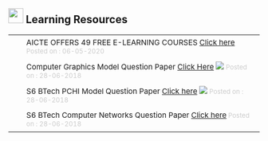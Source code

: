<h2><img height="30" src="images/learning_r.png" style="border:0px; box-shadow:none;" width="30"/> Learning Resources</h2>
<table border="0" cellpadding="8" style="border-collapse:collapse;" width="98%"><tr><td align="right" height="15" style="font-size:85%;padding-top:5px;padding-bottom:8px;" valign="top" width="15"> <img height="12" src="images/tick.png" style="border:0px; box-shadow:none;" width="12"/> </td><td style="font-size:15px; padding-top:5px;padding-bottom:8px;" valign="top">AICTE OFFERS 49 FREE E-LEARNING COURSES <a class="cc" href="/learningR/AICTE1588746702.pdf" target="_blank">Click here </a><font color="#CCC" size="2"> Posted on : 06-05-2020</font></td></tr><tr><td align="right" height="15" style="font-size:85%;padding-top:5px;padding-bottom:8px;" valign="top" width="15"> <img height="12" src="images/tick.png" style="border:0px; box-shadow:none;" width="12"/> </td><td style="font-size:15px; padding-top:5px;padding-bottom:8px;" valign="top">Computer Graphics Model Question Paper <a class="cc" href="/learningR/btech_cse_it_computer_graphics_201614604404791530170197.pdf" target="_blank">Click Here</a> <img src="images/new.gif" style="border:0px; box-shadow:none;"/> <font color="#CCC" size="2"> Posted on : 28-06-2018</font></td></tr><tr><td align="right" height="15" style="font-size:85%;padding-top:5px;padding-bottom:8px;" valign="top" width="15"> <img height="12" src="images/tick.png" style="border:0px; box-shadow:none;" width="12"/> </td><td style="font-size:15px; padding-top:5px;padding-bottom:8px;" valign="top">S6 BTech PCHI Model Question Paper <a class="cc" href="/learningR/btech_cse_it_pc_hardware_interfacing_201614604403681530169910.pdf" target="_blank">Click here</a> <img src="images/new.gif" style="border:0px; box-shadow:none;"/> <font color="#CCC" size="2"> Posted on : 28-06-2018</font></td></tr><tr><td align="right" height="15" style="font-size:85%;padding-top:5px;padding-bottom:8px;" valign="top" width="15"> <img height="12" src="images/tick.png" style="border:0px; box-shadow:none;" width="12"/> </td><td style="font-size:15px; padding-top:5px;padding-bottom:8px;" valign="top">S6 BTech Computer Networks Question Paper <a class="cc" href="/learningR/btech_cse_it_computer_network_201614604403151530169378.pdf" target="_blank">Click here</a><font color="#CCC" size="2"> Posted on : 28-06-2018</font></td></tr></table>
</div>
